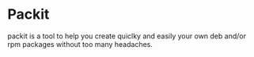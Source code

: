 # Packit

packit is a tool to help you create quiclky and easily your own deb and/or rpm packages without too many headaches.


